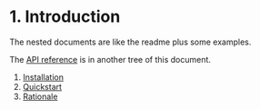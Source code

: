 # 1. Introduction

The nested documents are like the readme plus some examples.

The [API reference](/doc/2-api-reference-jemgbHttxy) is in another tree of this document.


1. [Installation](/doc/1-installation-VCwsPVVwTP)
2. [Quickstart](/doc/2-quickstart-Se2a4mTgeH)
3. [Rationale](/doc/3-rationale-p9vSPfHuec)


